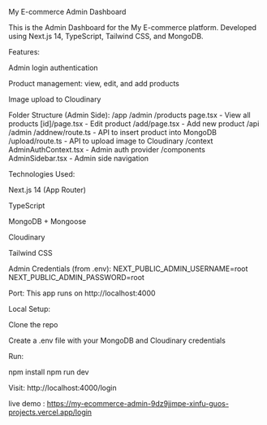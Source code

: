 My E-commerce Admin Dashboard

This is the Admin Dashboard for the My E-commerce platform. Developed using Next.js 14, TypeScript, Tailwind CSS, and MongoDB.

Features:

Admin login authentication

Product management: view, edit, and add products

Image upload to Cloudinary

Folder Structure (Admin Side):
/app
/admin
/products
page.tsx         - View all products
[id]/page.tsx    - Edit product
/add/page.tsx      - Add new product
/api
/admin
/addnew/route.ts - API to insert product into MongoDB
/upload/route.ts   - API to upload image to Cloudinary
/context
AdminAuthContext.tsx - Admin auth provider
/components
AdminSidebar.tsx     - Admin side navigation

Technologies Used:

Next.js 14 (App Router)

TypeScript

MongoDB + Mongoose

Cloudinary

Tailwind CSS

Admin Credentials (from .env):
NEXT_PUBLIC_ADMIN_USERNAME=root
NEXT_PUBLIC_ADMIN_PASSWORD=root

Port:
This app runs on http://localhost:4000

Local Setup:

Clone the repo

Create a .env file with your MongoDB and Cloudinary credentials

Run:

npm install
npm run dev

Visit: http://localhost:4000/login

live demo : https://my-ecommerce-admin-9dz9jjmpe-xinfu-guos-projects.vercel.app/login

